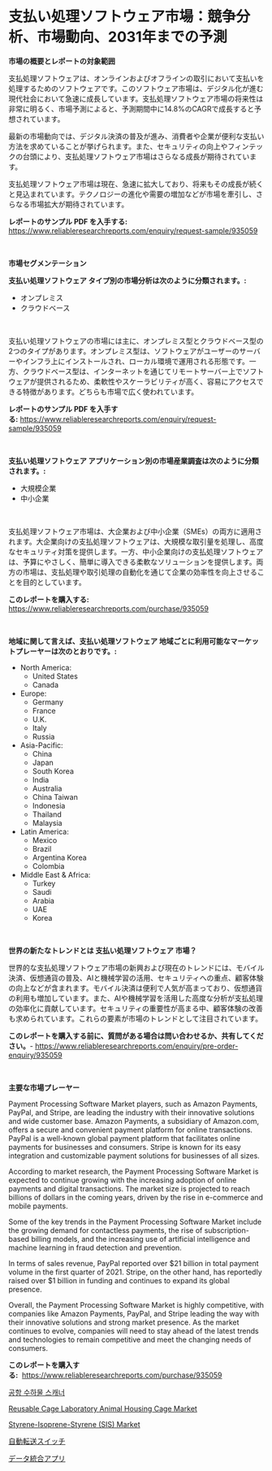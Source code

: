 <p><h1>支払い処理ソフトウェア市場：競争分析、市場動向、2031年までの予測</h1></p><p><strong>市場の概要とレポートの対象範囲</strong></p>
<p><p>支払処理ソフトウェアは、オンラインおよびオフラインの取引において支払いを処理するためのソフトウェアです。このソフトウェア市場は、デジタル化が進む現代社会において急速に成長しています。支払処理ソフトウェア市場の将来性は非常に明るく、市場予測によると、予測期間中に14.8%のCAGRで成長すると予想されています。</p><p>最新の市場動向では、デジタル決済の普及が進み、消費者や企業が便利な支払い方法を求めていることが挙げられます。また、セキュリティの向上やフィンテックの台頭により、支払処理ソフトウェア市場はさらなる成長が期待されています。</p><p>支払処理ソフトウェア市場は現在、急速に拡大しており、将来もその成長が続くと見込まれています。テクノロジーの進化や需要の増加などが市場を牽引し、さらなる市場拡大が期待されています。</p></p>
<p><strong>レポートのサンプル PDF を入手する:</strong> <a href="https://www.reliableresearchreports.com/enquiry/request-sample/935059">https://www.reliableresearchreports.com/enquiry/request-sample/935059</a></p>
<p>&nbsp;</p>
<p><strong>市場セグメンテーション</strong></p>
<p><strong>支払い処理ソフトウェア タイプ別の市場分析は次のように分類されます。:</strong></p>
<p><ul><li>オンプレミス</li><li>クラウドベース</li></ul></p>
<p>&nbsp;</p>
<p><p>支払い処理ソフトウェアの市場には主に、オンプレミス型とクラウドベース型の2つのタイプがあります。オンプレミス型は、ソフトウェアがユーザーのサーバーやインフラ上にインストールされ、ローカル環境で運用される形態です。一方、クラウドベース型は、インターネットを通じてリモートサーバー上でソフトウェアが提供されるため、柔軟性やスケーラビリティが高く、容易にアクセスできる特徴があります。どちらも市場で広く使われています。</p></p>
<p><strong>レポートのサンプル PDF を入手する:</strong>&nbsp;<a href="https://www.reliableresearchreports.com/enquiry/request-sample/935059">https://www.reliableresearchreports.com/enquiry/request-sample/935059</a></p>
<p>&nbsp;</p>
<p><strong> 支払い処理ソフトウェア アプリケーション別の市場産業調査は次のように分類されます。:</strong></p>
<p><ul><li>大規模企業</li><li>中小企業</li></ul></p>
<p>&nbsp;</p>
<p><p>支払処理ソフトウェア市場は、大企業および中小企業（SMEs）の両方に適用されます。大企業向けの支払処理ソフトウェアは、大規模な取引量を処理し、高度なセキュリティ対策を提供します。一方、中小企業向けの支払処理ソフトウェアは、予算にやさしく、簡単に導入できる柔軟なソリューションを提供します。両方の市場は、支払処理や取引処理の自動化を通じて企業の効率性を向上させることを目的としています。</p></p>
<p><strong>このレポートを購入する:</strong>&nbsp; <a href="https://www.reliableresearchreports.com/purchase/935059">https://www.reliableresearchreports.com/purchase/935059</a></p>
<p>&nbsp;</p>
<p><strong>地域に関して言えば、支払い処理ソフトウェア 地域ごとに利用可能なマーケットプレーヤーは次のとおりです。:</strong></p>
<p><ul>
    <li>
        North America:
        <ul>
            <li>United States</li>
            <li>Canada</li>
        </ul>
    </li>
    <li>
        Europe:
        <ul>
            <li>Germany</li>
            <li>France</li>
            <li>U.K.</li>
            <li>Italy</li>
            <li>Russia</li>
        </ul>
    </li>
    <li>
        Asia-Pacific:
        <ul>
            <li>China</li>
            <li>Japan</li>
            <li>South Korea</li>
            <li>India</li>
            <li>Australia</li>
            <li>China Taiwan</li>
            <li>Indonesia</li>
            <li>Thailand</li>
            <li>Malaysia</li>
        </ul>
    </li>
    <li>
        Latin America:
        <ul>
            <li>Mexico</li>
            <li>Brazil</li>
            <li>Argentina Korea</li>
            <li>Colombia</li>
        </ul>
    </li>
    <li>
        Middle East & Africa:
        <ul>
            <li>Turkey</li>
            <li>Saudi</li>
            <li>Arabia</li>
            <li>UAE</li>
            <li>Korea</li>
        </ul>
    </li>
    </ul></p>
<p>&nbsp;</p>
<p><strong>世界の新たなトレンドとは 支払い処理ソフトウェア 市場？</strong></p>
<p><p>世界的な支払処理ソフトウェア市場の新興および現在のトレンドには、モバイル決済、仮想通貨の普及、AIと機械学習の活用、セキュリティへの重点、顧客体験の向上などが含まれます。モバイル決済は便利で人気が高まっており、仮想通貨の利用も増加しています。また、AIや機械学習を活用した高度な分析が支払処理の効率化に貢献しています。セキュリティの重要性が高まる中、顧客体験の改善も求められています。これらの要素が市場のトレンドとして注目されています。</p></p>
<p><strong>このレポートを購入する前に、質問がある場合は問い合わせるか、共有してください。</strong>- <a href="https://www.reliableresearchreports.com/enquiry/pre-order-enquiry/935059">https://www.reliableresearchreports.com/enquiry/pre-order-enquiry/935059</a></p>
<p>&nbsp;</p>
<p><strong>主要な市場プレーヤー</strong></p>
<p><p>Payment Processing Software Market players, such as Amazon Payments, PayPal, and Stripe, are leading the industry with their innovative solutions and wide customer base. Amazon Payments, a subsidiary of Amazon.com, offers a secure and convenient payment platform for online transactions. PayPal is a well-known global payment platform that facilitates online payments for businesses and consumers. Stripe is known for its easy integration and customizable payment solutions for businesses of all sizes.</p><p>According to market research, the Payment Processing Software Market is expected to continue growing with the increasing adoption of online payments and digital transactions. The market size is projected to reach billions of dollars in the coming years, driven by the rise in e-commerce and mobile payments.</p><p>Some of the key trends in the Payment Processing Software Market include the growing demand for contactless payments, the rise of subscription-based billing models, and the increasing use of artificial intelligence and machine learning in fraud detection and prevention.</p><p>In terms of sales revenue, PayPal reported over $21 billion in total payment volume in the first quarter of 2021. Stripe, on the other hand, has reportedly raised over $1 billion in funding and continues to expand its global presence.</p><p>Overall, the Payment Processing Software Market is highly competitive, with companies like Amazon Payments, PayPal, and Stripe leading the way with their innovative solutions and strong market presence. As the market continues to evolve, companies will need to stay ahead of the latest trends and technologies to remain competitive and meet the changing needs of consumers.</p></p>
<p><strong>このレポートを購入する:</strong>&nbsp;&nbsp;<a href="https://www.reliableresearchreports.com/purchase/935059">https://www.reliableresearchreports.com/purchase/935059</a></p>
<p><p><a href="https://medium.com/@nedkammnacaw/%EA%B3%B5%ED%95%AD-%EC%88%98%ED%95%98%EB%AC%BC-%EC%8A%A4%EC%BA%90%EB%84%88-%EC%8B%9C%EC%9E%A5-%ED%8A%B8%EB%A0%8C%EB%93%9C-%EC%98%88%EC%B8%A1-%EB%B0%8F-%EA%B2%BD%EC%9F%81-%EB%B6%84%EC%84%9D-2031%EB%85%84%EA%B9%8C%EC%A7%80-faee342c6661">공항 수하물 스캐너</a></p><p><a href="https://mire-aunt-385.notion.site/Reusable-Cage-Laboratory-Animal-Housing-Cage-Market-Challenges-Opportunities-and-Growth-Drivers-a-d475a20e4b12446fa5db33c207b8ab56">Reusable Cage Laboratory Animal Housing Cage Market</a></p><p><a href="https://github.com/abdelrhmankishk22/Market-Research-Report-List-3/blob/main/styrene-isoprene-styrene-sis-market.md">Styrene-Isoprene-Styrene (SIS) Market</a></p><p><a href="https://medium.com/@chablisdavislouise32ptpzm2g/%E8%87%AA%E5%8B%95%E8%BB%A2%E9%80%81%E3%82%B9%E3%82%A4%E3%83%83%E3%83%81%E5%B8%82%E5%A0%B4%E3%81%AE%E8%A6%8F%E6%A8%A1%E3%81%A8%E5%B8%82%E5%A0%B4%E5%8B%95%E5%90%91-%E5%AE%8C%E5%85%A8%E3%81%AA%E7%94%A3%E6%A5%AD%E6%A6%82%E6%B3%81-2024%E5%B9%B4%E3%81%8B%E3%82%892031%E5%B9%B4%E3%81%BE%E3%81%A7-960fecc561f9">自動転送スイッチ</a></p><p><a href="https://github.com/wkuactfdzwizk06/Market-Research-Report-List-1/blob/main/6963619184651.md">データ統合アプリ</a></p></p>